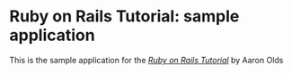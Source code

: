 # Ruby on Rails Tutorial: sample application

This is the sample application for
the [*Ruby on Rails Tutorial*](http://railstutorial.org/)
by Aaron Olds
